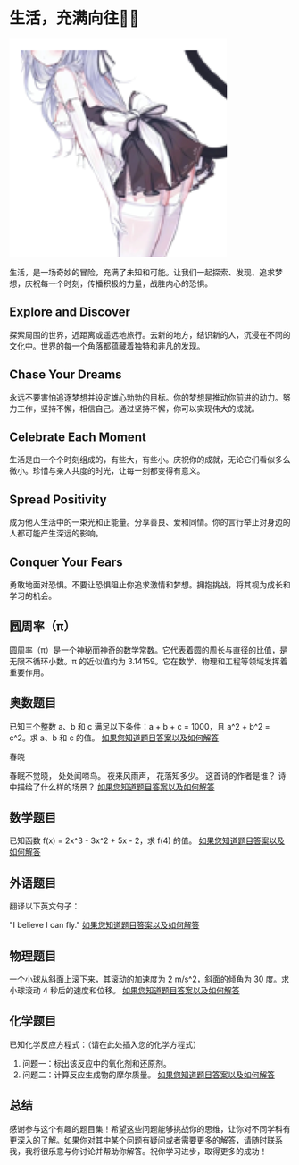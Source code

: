 # 生活，充满向往:call_me_hand::call_me_hand:

![Life's Wonder](https://raw.githubusercontent.com/Yu9191/-/main/nv2.png)

生活，是一场奇妙的冒险，充满了未知和可能。让我们一起探索、发现、追求梦想，庆祝每一个时刻，传播积极的力量，战胜内心的恐惧。

## Explore and Discover

探索周围的世界，近距离或遥远地旅行。去新的地方，结识新的人，沉浸在不同的文化中。世界的每一个角落都蕴藏着独特和非凡的发现。

## Chase Your Dreams

永远不要害怕追逐梦想并设定雄心勃勃的目标。你的梦想是推动你前进的动力。努力工作，坚持不懈，相信自己。通过坚持不懈，你可以实现伟大的成就。

## Celebrate Each Moment

生活是由一个个时刻组成的，有些大，有些小。庆祝你的成就，无论它们看似多么微小。珍惜与亲人共度的时光，让每一刻都变得有意义。

## Spread Positivity

成为他人生活中的一束光和正能量。分享善良、爱和同情。你的言行举止对身边的人都可能产生深远的影响。

## Conquer Your Fears

勇敢地面对恐惧。不要让恐惧阻止你追求激情和梦想。拥抱挑战，将其视为成长和学习的机会。

## 圆周率（π）

圆周率（π）是一个神秘而神奇的数学常数。它代表着圆的周长与直径的比值，是无限不循环小数。π 的近似值约为 3.14159。它在数学、物理和工程等领域发挥着重要作用。

## 奥数题目

已知三个整数 a、b 和 c 满足以下条件：a + b + c = 1000，且 a^2 + b^2 = c^2。求 a、b 和 c 的值。
[如果您知道题目答案以及如何解答](https://t.me/ios151)


春晓

春眠不觉晓，
处处闻啼鸟。
夜来风雨声，
花落知多少。
这首诗的作者是谁？
诗中描绘了什么样的场景？
[如果您知道题目答案以及如何解答](https://t.me/ios151)

## 数学题目

已知函数 f(x) = 2x^3 - 3x^2 + 5x - 2，求 f(4) 的值。
[如果您知道题目答案以及如何解答](https://t.me/ios151)

## 外语题目

翻译以下英文句子：

"I believe I can fly."
[如果您知道题目答案以及如何解答](https://t.me/ios151)

## 物理题目

一个小球从斜面上滚下来，其滚动的加速度为 2 m/s^2，斜面的倾角为 30 度。求小球滚动 4 秒后的速度和位移。
[如果您知道题目答案以及如何解答](https://t.me/ios151)

## 化学题目

已知化学反应方程式：（请在此处插入您的化学方程式）

1. 问题一：标出该反应中的氧化剂和还原剂。
2. 问题二：计算反应生成物的摩尔质量。
[如果您知道题目答案以及如何解答](https://t.me/ios151)

## 总结

感谢参与这个有趣的题目集！希望这些问题能够挑战你的思维，让你对不同学科有更深入的了解。如果你对其中某个问题有疑问或者需要更多的解答，请随时联系我，我将很乐意与你讨论并帮助你解答。祝你学习进步，取得更多的成功！
